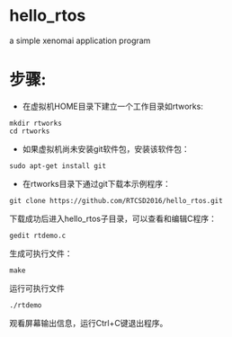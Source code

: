 # hello_rtos
a simple xenomai application program

# 步骤:


- 在虚拟机HOME目录下建立一个工作目录如rtworks:

```
mkdir rtworks
cd rtworks
```
- 如果虚拟机尚未安装git软件包，安装该软件包：

```
sudo apt-get install git
```
- 在rtworks目录下通过git下载本示例程序：

```
git clone https://github.com/RTCSD2016/hello_rtos.git
```
下载成功后进入hello_rtos子目录，可以查看和编辑C程序：

```
gedit rtdemo.c
```

生成可执行文件：

```
make
```
运行可执行文件

```
./rtdemo
```
观看屏幕输出信息，运行Ctrl+C键退出程序。
